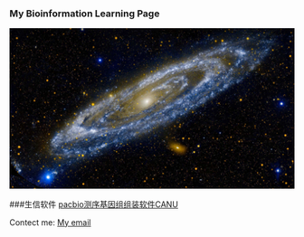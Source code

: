 ### My Bioinformation Learning Page
![](Andromeda_ZH-CN1967953496_1920x1080.jpg)

###生信软件
[pacbio测序基因组组装软件CANU](https://github.com/WJT0925/pacbio-assemble-canu)

Contect me: [My email](wangjingtian@stu.xmu.edu.cn)
